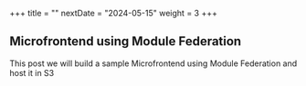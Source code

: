 +++
title = ""
nextDate = "2024-05-15"
weight = 3
+++

## Microfrontend using Module Federation

This post we will build a sample Microfrontend using Module Federation and host it in S3